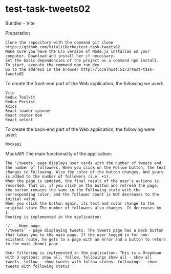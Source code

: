 # test-task-tweets02

Bundler - Vite


Preparation

    Clone the repository with the command git clone https://github.com/VitaliiBerko/test-task-tweets02
    Make sure you have the LTS version of Node.js installed on your computer. Download and install her if necessary.
    Set the basic dependencies of the project as a command npm install.
    To start, execute the command npm run dev
    Go to the address in the browser http://localhost:5173/test-task-tweets02

To create the front-end part of the Web application, the following we used:

    Vite
    Redux Toolkit
    Redux Persist
    Axios
    React loader spinner
    React router dom
    React select

To create the back-end part of the Web application, the following were used:

    Mockapi

MockAPI
The main functionality of the application:

    The '/tweets' page displays user cards with the number of tweets and the number of followers. When you click on the Follow button, the text changes to Following. Also the color of the button changes. And yours is added to the number of followers (i.e. +1).
    When the page is updated, the final result of the user's actions is recorded. That is, if you click on the button and refresh the page, the button remains the same in the Following state with the corresponding color, and the follower count is NOT decreases to the initial value.
    When you click the button again, its text and color change to the original state The number of followers also changes. It decreases by 1.
    Routing is implemented in the application:

    '/' – Home page.
    '/tweets’ - page displaying tweets. The tweets page has a Back button that takes you to the main page. If the user logged in for non-existent route, he gets to a page with an error and a button to return to the main (home) page.

    User filtering is implemented in the application. This is a Dropdown with 3 options: show all, follow, followings show all - show all tweets. follow - show tweets with follow status. followings - show tweets with following status

